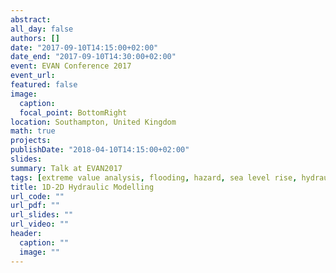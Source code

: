 ```yaml
---
abstract:
all_day: false
authors: []
date: "2017-09-10T14:15:00+02:00"
date_end: "2017-09-10T14:30:00+02:00"
event: EVAN Conference 2017
event_url: 
featured: false
image:
  caption:
  focal_point: BottomRight
location: Southampton, United Kingdom
math: true
projects:
publishDate: "2018-04-10T14:15:00+02:00"
slides: 
summary: Talk at EVAN2017
tags: [extreme value analysis, flooding, hazard, sea level rise, hydraulic modelling, compound flooding]
title: 1D-2D Hydraulic Modelling
url_code: ""
url_pdf: ""
url_slides: ""
url_video: ""
header:
  caption: ""
  image: ""
---
```

